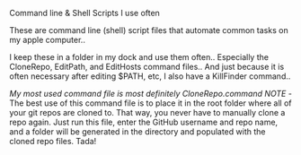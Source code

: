Command line & Shell Scripts I use often

These are command line (shell) script files that automate common tasks on my apple computer..

I keep these in a folder in my dock and use them often.. Especially the CloneRepo, EditPath, and EditHosts command files.. And just because it is often necessary after editing $PATH, etc, I also have a KillFinder command..

_My most used command file is most definitely CloneRepo.command_
 *NOTE* - The best use of this command file is to place it in the root folder where all of your 
	   git repos are cloned to. That way, you never have to manually clone a repo again. 
	   Just run this file, enter the GitHub username and repo name, and a folder will be generated
	   in the directory and populated with the cloned repo files. Tada!
